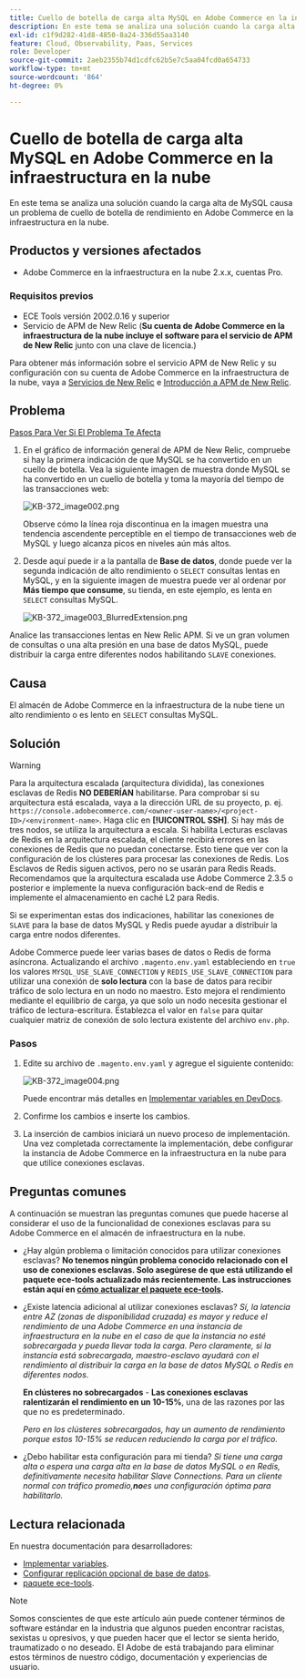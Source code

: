 ```yaml
---
title: Cuello de botella de carga alta MySQL en Adobe Commerce en la infraestructura en la nube
description: En este tema se analiza una solución cuando la carga alta de MySQL causa un problema de cuello de botella de rendimiento en Adobe Commerce en la infraestructura en la nube.
exl-id: c1f9d282-41d8-4850-8a24-336d55aa3140
feature: Cloud, Observability, Paas, Services
role: Developer
source-git-commit: 2aeb2355b74d1cdfc62b5e7c5aa04fcd0a654733
workflow-type: tm+mt
source-wordcount: '864'
ht-degree: 0%

---
```


# Cuello de botella de carga alta MySQL en Adobe Commerce en la infraestructura en la nube

En este tema se analiza una solución cuando la carga alta de MySQL causa un problema de cuello de botella de rendimiento en Adobe Commerce en la infraestructura en la nube.

## Productos y versiones afectados

* Adobe Commerce en la infraestructura en la nube 2.x.x, cuentas Pro.

### Requisitos previos

* ECE Tools versión 2002.0.16 y superior
* Servicio de APM de New Relic (**Su cuenta de Adobe Commerce en la infraestructura de la nube incluye el software para el servicio de APM de New Relic** junto con una clave de licencia.)

Para obtener más información sobre el servicio APM de New Relic y su configuración con su cuenta de Adobe Commerce en la infraestructura de la nube, vaya a [Servicios de New Relic](https://experienceleague.adobe.com/en/docs/commerce-cloud-service/user-guide/monitor/new-relic/new-relic-service) e [Introducción a APM de New Relic](https://docs.newrelic.com/docs/apm/new-relic-apm/getting-started/introduction-apm/).

## Problema

<u>Pasos Para Ver Si El Problema Te Afecta</u>

1. En el gráfico de información general de APM de New Relic, compruebe si hay la primera indicación de que MySQL se ha convertido en un cuello de botella. Vea la siguiente imagen de muestra donde MySQL se ha convertido en un cuello de botella y toma la mayoría del tiempo de las transacciones web:

   ![KB-372_image002.png](assets/KB-372_image002.png)

   Observe cómo la línea roja discontinua en la imagen muestra una tendencia ascendente perceptible en el tiempo de transacciones web de MySQL y luego alcanza picos en niveles aún más altos.
1. Desde aquí puede ir a la pantalla de **Base de datos**, donde puede ver la segunda indicación de alto rendimiento o `SELECT` consultas lentas en MySQL, y en la siguiente imagen de muestra puede ver al ordenar por **Más tiempo que consume**, su tienda, en este ejemplo, es lenta en `SELECT` consultas MySQL.

   ![KB-372_image003_BlurredExtension.png](assets/KB-372_image003_BlurredExtension.png)

Analice las transacciones lentas en New Relic APM. Si ve un gran volumen de consultas o una alta presión en una base de datos MySQL, puede distribuir la carga entre diferentes nodos habilitando `SLAVE` conexiones.

## Causa

El almacén de Adobe Commerce en la infraestructura de la nube tiene un alto rendimiento o es lento en `SELECT` consultas MySQL.

## Solución

>[!WARNING]
>
>Para la arquitectura escalada (arquitectura dividida), las conexiones esclavas de Redis **NO DEBERÍAN** habilitarse. Para comprobar si su arquitectura está escalada, vaya a la dirección URL de su proyecto, p. ej. `https://console.adobecommerce.com/<owner-user-name>/<project-ID>/<environment-name>`. Haga clic en **[!UICONTROL SSH]**. Si hay más de tres nodos, se utiliza la arquitectura a escala. Si habilita Lecturas esclavas de Redis en la arquitectura escalada, el cliente recibirá errores en las conexiones de Redis que no puedan conectarse. Esto tiene que ver con la configuración de los clústeres para procesar las conexiones de Redis. Los Esclavos de Redis siguen activos, pero no se usarán para Redis Reads. Recomendamos que la arquitectura escalada use Adobe Commerce 2.3.5 o posterior e implemente la nueva configuración back-end de Redis e implemente el almacenamiento en caché L2 para Redis.

Si se experimentan estas dos indicaciones, habilitar las conexiones de `SLAVE` para la base de datos MySQL y Redis puede ayudar a distribuir la carga entre nodos diferentes.

Adobe Commerce puede leer varias bases de datos o Redis de forma asíncrona. Actualizando el archivo `.magento.env.yaml` estableciendo en `true` los valores `MYSQL_USE_SLAVE_CONNECTION` y `REDIS_USE_SLAVE_CONNECTION` para utilizar una conexión de **solo lectura** con la base de datos para recibir tráfico de solo lectura en un nodo no maestro. Esto mejora el rendimiento mediante el equilibrio de carga, ya que solo un nodo necesita gestionar el tráfico de lectura-escritura. Establezca el valor en `false` para quitar cualquier matriz de conexión de solo lectura existente del archivo `env.php`.

### Pasos

1. Edite su archivo de `.magento.env.yaml` y agregue el siguiente contenido:

   ![KB-372_image004.png](assets/KB-372_image004.png)

   Puede encontrar más detalles en [Implementar variables en DevDocs](https://experienceleague.adobe.com/en/docs/commerce-cloud-service/user-guide/configure/env/stage/variables-deploy#mysql_use_slave_connection).

1. Confirme los cambios e inserte los cambios.
1. La inserción de cambios iniciará un nuevo proceso de implementación. Una vez completada correctamente la implementación, debe configurar la instancia de Adobe Commerce en la infraestructura en la nube para que utilice conexiones esclavas.

## Preguntas comunes

A continuación se muestran las preguntas comunes que puede hacerse al considerar el uso de la funcionalidad de conexiones esclavas para su Adobe Commerce en el almacén de infraestructura en la nube.

* ¿Hay algún problema o limitación conocidos para utilizar conexiones esclavas? **No tenemos ningún problema conocido relacionado con el uso de conexiones esclavas. Solo asegúrese de que está utilizando el paquete ece-tools actualizado más recientemente. Las instrucciones están aquí en [cómo actualizar el paquete ece-tools](https://experienceleague.adobe.com/en/docs/commerce-cloud-service/user-guide/dev-tools/ece-tools/update-package).**
* ¿Existe latencia adicional al utilizar conexiones esclavas? *Sí, la latencia entre AZ (zonas de disponibilidad cruzada) es mayor y reduce el rendimiento de una Adobe Commerce en una instancia de infraestructura en la nube en el caso de que la instancia no esté sobrecargada y pueda llevar toda la carga. Pero claramente, si la instancia está sobrecargada, maestro-esclavo ayudará con el rendimiento al distribuir la carga en la base de datos MySQL o Redis en diferentes nodos.*

  **En clústeres no sobrecargados** - **Las conexiones esclavas ralentizarán el rendimiento en un 10-15%**, una de las razones por las que no es predeterminado.

  *Pero en los clústeres sobrecargados, hay un aumento de rendimiento porque estos 10-15% se reducen reduciendo la carga por el tráfico.*
* ¿Debo habilitar esta configuración para mi tienda? *Si tiene una carga alta o espera una carga alta en la base de datos MySQL o en Redis, definitivamente necesita habilitar Slave Connections. Para un cliente normal con tráfico promedio,**no**es una configuración óptima para habilitarlo.*

## Lectura relacionada

En nuestra documentación para desarrolladores:

* [Implementar variables](https://experienceleague.adobe.com/en/docs/commerce-cloud-service/user-guide/configure/env/stage/variables-deploy).
* [Configurar replicación opcional de base de datos](https://experienceleague.adobe.com/en/docs/commerce-operations/configuration-guide/storage/split-db/multi-master-replication).
* [paquete ece-tools](https://experienceleague.adobe.com/en/docs/commerce-cloud-service/user-guide/dev-tools/ece-tools/package-overview).

>[!NOTE]
>
>Somos conscientes de que este artículo aún puede contener términos de software estándar en la industria que algunos pueden encontrar racistas, sexistas u opresivos, y que pueden hacer que el lector se sienta herido, traumatizado o no deseado. El Adobe de está trabajando para eliminar estos términos de nuestro código, documentación y experiencias de usuario.
